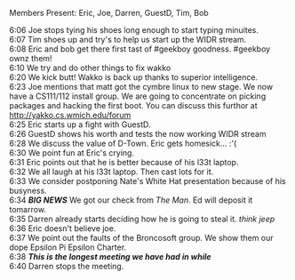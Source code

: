 <p>
Members Present:  Eric, Joe, Darren, GuestD, Tim, Bob<br>

6:06	Joe stops tying his shoes long enough to start typing minuites.<br>
6:07	Tim shoes up and try's to help us start up the WIDR stream.<br>
6:08	Eric and bob get there first tast of #geekboy goodness.  #geekboy ownz them!<br>
6:10	We try and do other things to fix wakko<br>
6:20	We kick butt!  Wakko is back up thanks to superior intelligence.<br>
6:23	Joe mentions that matt got the cymbre linux to new stage.  We now have a CS111/112 install group.  We are going to concentrate on picking packages and hacking the first boot.  You can discuss this furthor at http://yakko.cs.wmich.edu/forum<br>
6:25	Eric starts up a fight with GuestD.<br>
6:26	GuestD shows his worth and tests the now working WIDR stream<br>
6:28	We discuss the value of D-Town.  Eric gets homesick... :'( <br>
6:30	We point fun at Eric's crying.<br>
6:31	Eric points out that he is better because of his l33t laptop.<br>
6:32	We all laugh at his l33t laptop.  Then cast lots for it.<br>
6:33	We consider postponing Nate's White Hat presentation because of his busyness.<br>
6:34	***BIG NEWS*** We got our check from _The Man_.  Ed will deposit it tomarrow.  <br>
6:35	Darren already starts deciding how he is going to steal it.  *think jeep*<br>
6:36	Eric doesn't believe joe.<br>
6:37	We point out the faults of the Broncosoft group.  We show them our dope Epsilon Pi Epsilon Charter.<br>
6:38	***This is the longest meeting we have had in while***<br>
6:40	Darren stops the meeting.<br>
